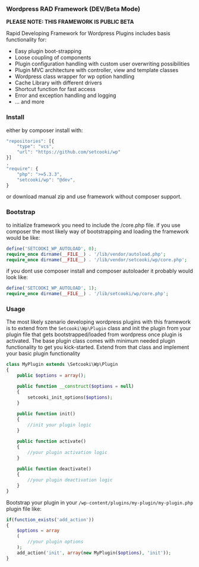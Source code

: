 ### Wordpress RAD Framework (DEV/Beta Mode)

**PLEASE NOTE: THIS FRAMEWORK IS PUBLIC BETA**

Rapid Developing Framework for Wordpress Plugins includes basis functionality for:

* Easy plugin boot-strapping
* Loose coupling of components
* Plugin configuration handling with custom user overwriting possibilities
* Plugin MVC architecture with controller, view and template classes
* Wordpress class wrapper for wp option handling
* Cache Library with different drivers
* Shortcut function for fast access
* Error and exception handling and logging
* ... and more

### Install

either by composer install with:

```javascript
"repositories": [{
    "type": "vcs",
    "url": "https://github.com/setcooki/wp"
}]
,
"require": {
    "php": ">=5.3.3",
    "setcooki/wp": "@dev",
}
```

or download manual zip and use framework without composer support.

### Bootstrap

to initialize framework you need to include the /core.php file. if you use composer the most likely way of bootstrapping
and loading the framework would be like:

```php
define('SETCOOKI_WP_AUTOLOAD', 0);
require_once dirname(__FILE__) . '/lib/vendor/autoload.php';
require_once dirname(__FILE__) . '/lib/vendor/setcooki/wp/core.php';
```

if you dont use composer install and composer autoloader it probably would look like:

```php
define('SETCOOKI_WP_AUTOLOAD', 1);
require_once dirname(__FILE__) . '/lib/setcooki/wp/core.php';
```

### Usage

The most likely szenario developing wordpress plugins with this framework is to extend from the `Setcooki\Wp\Plugin` class
and init the plugin from your plugin file that gets bootstrapped/loaded from wordpress once plugin is activated. The base
plugin class comes with minimum needed plugin functionality to get you kick-started. Extend from that class and implement
your basic plugin functionality

```php
class MyPlugin extends \Setcooki\Wp\Plugin
{
    public $options = array();

    public function __construct($options = null)
    {
        setcooki_init_options($options);
    }
    
    public function init()
    {
        //init your plugin logic
    }

    public function activate()
    {
        //your plugin activation logic
    }
    
    public function deactivate()
    {
        //your plugin deactivation logic
    }
}
```

Bootstrap your plugin in your `/wp-content/plugins/my-plugin/my-plugin.php` plugin file like:

```php
if(function_exists('add_action'))
{
    $options = array
    (
        //your plugin options
    );
    add_action('init', array(new MyPlugin($options), 'init'));
}
```




